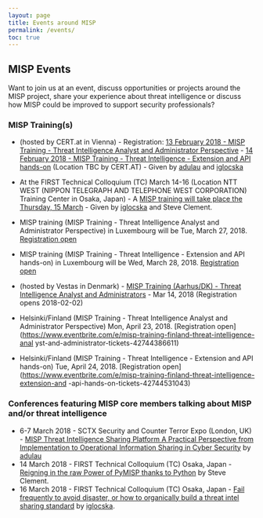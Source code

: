 ```yaml
---
layout: page
title: Events around MISP
permalink: /events/
toc: true
---
```


## MISP Events

Want to join us at an event, discuss opportunities or projects around the MISP project, share your experience about threat intelligence or discuss how MISP could be improved to support security professionals?

### MISP Training(s)


- (hosted by CERT.at in Vienna) - Registration: [13 February 2018 - MISP Training - Threat Intelligence Analyst and Administrator Perspective](https://www.eventbrite.com/e/misp-training-threat-intelligence-analyst-and-administrator-perspective-tickets-42120891721) - [14 February 2018 - MISP Training - Threat Intelligence - Extension and API hands-on](https://www.eventbrite.com/e/misp-training-threat-intelligence-extension-and-api-hands-on-tickets-42120930838) (Location TBC by CERT.AT) -  Given by [adulau](https://twitter.com/adulau) and [iglocska](https://twitter.com/Iglocska) 

- At the FIRST Technical Colloquium (TC) March 14-16 (Location NTT WEST (NIPPON TELEGRAPH AND TELEPHONE WEST CORPORATION) Training Center in Osaka, Japan) - A [MISP training will take place the Thursday, 15 March](https://www.first.org/events/colloquia/osaka2018/program) - Given by [iglocska](https://twitter.com/Iglocska) and Steve Clement.

- MISP training (MISP Training - Threat Intelligence Analyst and Administrator Perspective) in Luxembourg will be Tue, March 27, 2018. [Registration open](https://www.eventbrite.com/e/misp-training-threat-intelligence-analyst-and-administrator-perspective-tickets-42740671499)

- MISP training (MISP Training - Threat Intelligence - Extension and API hands-on) in Luxembourg will be Wed, March 28, 2018. [Registration open](https://www.eventbrite.com/e/misp-training-threat-intelligence-extension-and-api-hands-on-tickets-42740640406)

- (hosted by Vestas in Denmark) - [MISP Training (Aarhus/DK) - Threat Intelligence Analyst and Administrators](https://www.eventbrite.com/e/misp-training-aarhusdk-threat-intelligence-analyst-and-administrators-tickets-42311039458) - Mar 14, 2018 (Registration opens 2018-02-02)

- Helsinki/Finland (MISP Training - Threat Intelligence Analyst and Administrator Perspective) Mon, April 23, 2018. [Registration open](https://www.eventbrite.com/e/misp-training-finland-threat-intelligence-anal
yst-and-administrator-tickets-42744386611)

- Helsinki/Finland (MISP Training - Threat Intelligence - Extension and API hands-on) Tue, April 24, 2018. [Registration open](https://www.eventbrite.com/e/misp-training-finland-threat-intelligence-extension-and
-api-hands-on-tickets-42744531043)


### Conferences featuring MISP core members talking about MISP and/or threat intelligence

- 6-7 March 2018 - SCTX Security and Counter Terror Expo (London, UK) - [MISP Threat Intelligence Sharing Platform  A Practical Perspective from Implementation to Operational Information Sharing in Cyber Security](https://www.counterterrorexpo.com/cyber-threat-intelligence-kjgw/misp-threat-intelligence-sharing-platform--a-practical-perspective-from-implementation-to-operational-information-sharing-in-cyber-security) by [adulau](https://twitter.com/adulau)
- 14 March 2018 - FIRST Technical Colloquium (TC) Osaka, Japan - [Reigning in the raw Power of PyMISP thanks to Python](https://www.first.org/events/colloquia/osaka2018/program) by Steve Clement.
- 16 March 2018 - FIRST Technical Colloquium (TC) Osaka, Japan - [Fail frequently to avoid disaster, or how to organically build a threat intel sharing standard](https://www.first.org/events/colloquia/osaka2018/program) by [iglocska](https://twitter.com/Iglocska).

